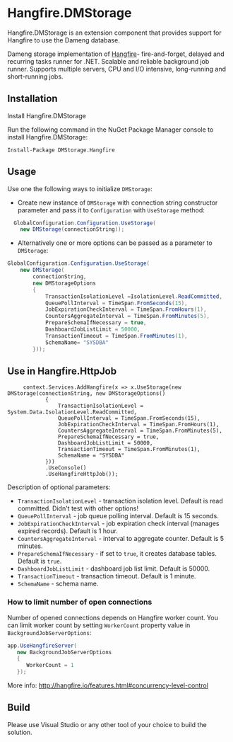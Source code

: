 # Hangfire.DMStorage

Hangfire.DMStorage is an extension component that provides support for Hangfire to use the Dameng database.



Dameng storage implementation of <a href="http://hangfire.io/" target="_blank">Hangfire</a>- fire-and-forget, delayed and recurring tasks runner for .NET. Scalable and reliable background job runner. Supports multiple servers, CPU and I/O intensive, long-running and short-running jobs.

## Installation
Install Hangfire.DMStorage

Run the following command in the NuGet Package Manager console to install Hangfire.DMStorage:

```
Install-Package DMStorage.Hangfire
```

## Usage

Use one the following ways to initialize `DMStorage`: 
- Create new instance of `DMStorage` with connection string constructor parameter and pass it to `Configuration` with `UseStorage` method:
```csharp
  GlobalConfiguration.Configuration.UseStorage(
    new DMStorage(connectionString));
```
- Alternatively one or more options can be passed as a parameter to `DMStorage`:
```csharp
GlobalConfiguration.Configuration.UseStorage(
    new DMStorage(
        connectionString, 
        new DMStorageOptions
        {
            TransactionIsolationLevel =IsolationLevel.ReadCommitted,
            QueuePollInterval = TimeSpan.FromSeconds(15),
            JobExpirationCheckInterval = TimeSpan.FromHours(1),
            CountersAggregateInterval = TimeSpan.FromMinutes(5),
            PrepareSchemaIfNecessary = true,
            DashboardJobListLimit = 50000,
            TransactionTimeout = TimeSpan.FromMinutes(1),
            SchemaName= "SYSDBA"
        }));
```
## Use in Hangfire.HttpJob
```
     context.Services.AddHangfire(x => x.UseStorage(new DMStorage(connectionString, new DMStorageOptions()
            {
                TransactionIsolationLevel = System.Data.IsolationLevel.ReadCommitted,
                QueuePollInterval = TimeSpan.FromSeconds(15),
                JobExpirationCheckInterval = TimeSpan.FromHours(1),
                CountersAggregateInterval = TimeSpan.FromMinutes(5),
                PrepareSchemaIfNecessary = true,
                DashboardJobListLimit = 50000,
                TransactionTimeout = TimeSpan.FromMinutes(1),
                SchemaName = "SYSDBA"
            }))
            .UseConsole()
            .UseHangfireHttpJob());
```

Description of optional parameters:
- `TransactionIsolationLevel` - transaction isolation level. Default is read committed. Didn't test with other options!
- `QueuePollInterval` - job queue polling interval. Default is 15 seconds.
- `JobExpirationCheckInterval` - job expiration check interval (manages expired records). Default is 1 hour.
- `CountersAggregateInterval` - interval to aggregate counter. Default is 5 minutes.
- `PrepareSchemaIfNecessary` - if set to `true`, it creates database tables. Default is `true`.
- `DashboardJobListLimit` - dashboard job list limit. Default is 50000.
- `TransactionTimeout` - transaction timeout. Default is 1 minute.
- `SchemaName` - schema name. 

### How to limit number of open connections

Number of opened connections depends on Hangfire worker count. You can limit worker count by setting `WorkerCount` property value in `BackgroundJobServerOptions`:
```csharp
app.UseHangfireServer(
   new BackgroundJobServerOptions
   {
      WorkerCount = 1
   });
```
More info: <a target="_blank" href="http://hangfire.io/features.html#concurrency-level-control">http://hangfire.io/features.html#concurrency-level-control</a>


## Build
Please use Visual Studio or any other tool of your choice to build the solution.
